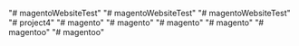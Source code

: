 "# magentoWebsiteTest" 
"# magentoWebsiteTest" 
"# magentoWebsiteTest" 
"# project4" 
"# magento" 
"# magento" 
"# magento" 
"# magento" 
"# magentoo" 
"# magentoo" 
